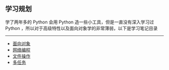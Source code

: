 ## 学习规划

学了两年多的 Python 会用 Python 造一些小工具，但是一直没有深入学习过 Python ，所以对于高级特性以及面向对象学的非常薄弱，以下是学习笔记目录

---

- [面向对象](面向对象.md)
- [网络编程](网络编程.md)
- [文件操作](文件操作.md)
- [多任务](多任务.md)